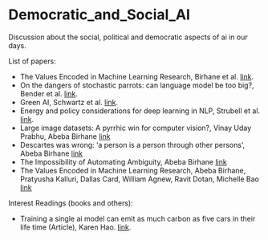 # Democratic_and_Social_AI
Discussion about the social, political and democratic aspects of ai in our days.

List of papers:
- The Values Encoded in Machine Learning Research, Birhane et al. [link](https://arxiv.org/abs/2106.15590).
- On the dangers of stochastic parrots: can language model be too big?, Bender et al. 
[link](https://dl.acm.org/doi/pdf/10.1145/3442188.3445922).
- Green AI, Schwartz et al. [link](https://dl.acm.org/doi/pdf/10.1145/3381831).
- Energy and policy considerations for deep learning in NLP, Strubell et al. [link](https://arxiv.org/pdf/1906.02243.pdf).
- Large image datasets: A pyrrhic win for computer vision?, Vinay Uday Prabhu, Abeba Birhane [link](https://arxiv.org/abs/2006.16923)
- Descartes was wrong: ‘a person is a person through other persons’, Abeba Birhane [link](https://web.ics.purdue.edu/~drkelly/AeonMagBirhaneDescartesWasWrongPersonsAreSocial2017.pdf)
- The Impossibility of Automating Ambiguity, Abeba Birhane [link](https://direct.mit.edu/artl/article-abstract/27/1/44/101872/The-Impossibility-of-Automating-Ambiguity)
- The Values Encoded in Machine Learning Research, Abeba Birhane, Pratyusha Kalluri, Dallas Card, William Agnew, Ravit Dotan, Michelle Bao [link](https://arxiv.org/abs/2106.15590)

Interest Readings (books and others):
- Training a single ai model can emit as much carbon as five cars in their life time (Article), Karen Hao. [link](https://www.technologyreview.com/2019/06/06/239031/training-a-single-ai-model-can-emit-as-much-carbon-as-five-cars-in-their-lifetimes/).
